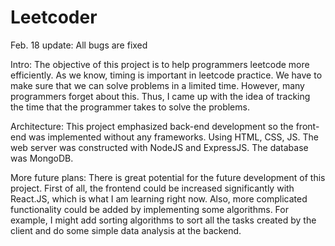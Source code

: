 # Leetcoder

Feb. 18 update: All bugs are fixed

Intro:
The objective of this project is to help programmers leetcode more efficiently. As we know, timing is important in leetcode practice. We have to make sure that we can solve problems in a limited time. However, many programmers forget about this. Thus, I came up with the idea of tracking the time that the programmer takes to solve the problems.

Architecture:
This project emphasized back-end development so the front-end was implemented without any frameworks. Using HTML, CSS, JS. The web server was constructed with NodeJS and ExpressJS. The database was MongoDB.

More future plans:
There is great potential for the future development of this project. First of all, the frontend could be increased significantly with React.JS, which is what I am learning right now. Also, more complicated functionality could be added by implementing some algorithms. For example, I might add sorting algorithms to sort all the tasks created by the client and do some simple data analysis at the backend.
